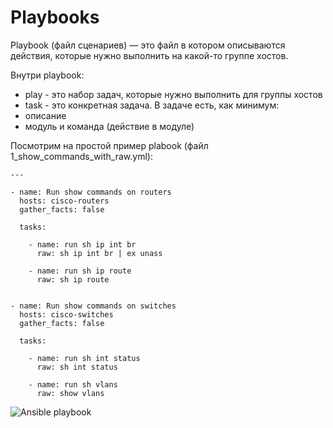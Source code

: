 # Playbooks

Playbook (файл сценариев) — это файл в котором описываются действия, которые нужно выполнить на какой-то группе хостов.

Внутри playbook:
* play - это набор задач, которые нужно выполнить для группы хостов
* task - это конкретная задача. В задаче есть, как минимум:
 * описание
 * модуль и команда (действие в модуле)


Посмотрим на простой пример plabook (файл 1_show_commands_with_raw.yml):
```
---

- name: Run show commands on routers
  hosts: cisco-routers
  gather_facts: false

  tasks:

    - name: run sh ip int br        
      raw: sh ip int br | ex unass

    - name: run sh ip route
      raw: sh ip route


- name: Run show commands on switches
  hosts: cisco-switches
  gather_facts: false

  tasks:

    - name: run sh int status
      raw: sh int status

    - name: run sh vlans
      raw: show vlans
```

![Ansible playbook](https://raw.githubusercontent.com/natenka/PyNEng/master/book/chapter15/images/playbook.png)
